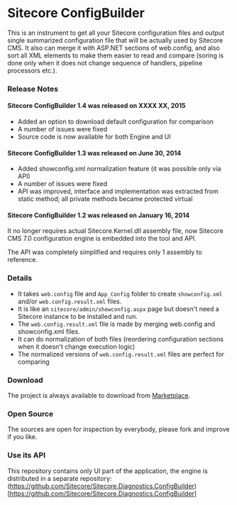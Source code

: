 # Sitecore ConfigBuilder

This is an instrument to get all your Sitecore configuration files and output single summarized configuration file that will be actually used by Sitecore CMS. It also can merge it with ASP.NET sections of web.config, and also sort all XML elements to make them easier to read and compare (soring is done only when it does not change sequence of handlers, pipeline processors etc.). 

### Release Notes

#### Sitecore ConfigBuilder 1.4 was released on XXXX XX, 2015

* Added an option to download default configuration for comparison
* A number of issues were fixed
* Source code is now available for both Engine and UI

#### Sitecore ConfigBuilder 1.3 was released on June 30, 2014

* Added showconfig.xml normalization feature (it was possible only via API)
* A number of issues were fixed
* API was improved, interface and implementation was extracted from static method; all private methods became protected virtual

#### Sitecore ConfigBuilder 1.2 was released on January 16, 2014

It no longer requires actual Sitecore.Kernel.dll assembly file, now Sitecore CMS 7.0 configuration engine is embedded into the tool and API.

The API was completely simplified and requires only 1 assembly to reference. 

### Details

* It takes `web.config` file and `App_Config` folder to create `showconfig.xml` and/or `web.config.result.xml` files.
* It is like an `sitecore/admin/showconfig.aspx` page but doesn't need a Sitecore instance to be installed and run.
* The `web.config.result.xml` file is made by merging web.config and showconfig.xml files.
* It can do normalization of both files (reordering configuration sections when it doesn't change execution logic)
* The normalized versions of `web.config.result.xml` files are perfect for comparing 

### Download

The project is always available to download from [Marketplace](http://marketplace.sitecore.net/modules/sitecore_configbuilder.aspx). 

### Open Source

The sources are open for inspection by everybody, please fork and improve if you like. 

### Use its API

This repository contains only UI part of the application, the engine is distributed in a separate repository:
(https://github.com/Sitecore/Sitecore.Diagnostics.ConfigBuilder)[https://github.com/Sitecore/Sitecore.Diagnostics.ConfigBuilder]